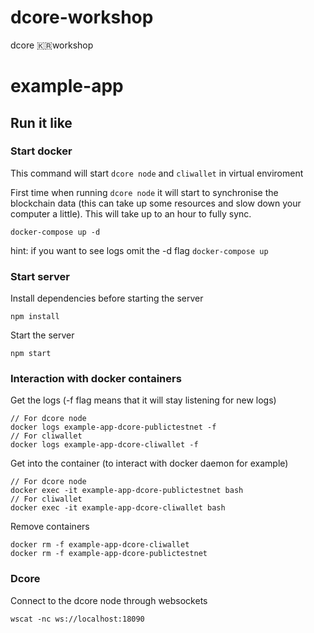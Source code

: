 # dcore-workshop
dcore 🇰🇷workshop


# example-app
## Run it like
### Start docker
This command will start `dcore node` and `cliwallet` in virtual enviroment

First time when running `dcore node` it will start to synchronise the blockchain data (this can take up some resources and slow down your computer a little). This will take up to an hour to fully sync.
```
docker-compose up -d
```
hint: if you want to see logs omit the -d flag `docker-compose up`

### Start server
Install dependencies before starting the server
```
npm install
```
Start the server
```
npm start
```


### Interaction with docker containers
Get the logs (-f flag means that it will stay listening for new logs)
```
// For dcore node
docker logs example-app-dcore-publictestnet -f
// For cliwallet
docker logs example-app-dcore-cliwallet -f
```

Get into the container (to interact with docker daemon for example)
```
// For dcore node
docker exec -it example-app-dcore-publictestnet bash
// For cliwallet
docker exec -it example-app-dcore-cliwallet bash
```

Remove containers
```
docker rm -f example-app-dcore-cliwallet
docker rm -f example-app-dcore-publictestnet
```

### Dcore
Connect to the dcore node through websockets
```
wscat -nc ws://localhost:18090
```
